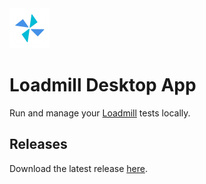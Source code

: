 <img src="images/loadmill-macOS-app-icon.png" width="64">

# Loadmill Desktop App
Run and manage your [Loadmill](https://www.loadmill.com) tests locally.

## Releases
Download the latest release [here](https://github.com/lo[admil]()l/loadmill-desktop-agent/releases/latest).

